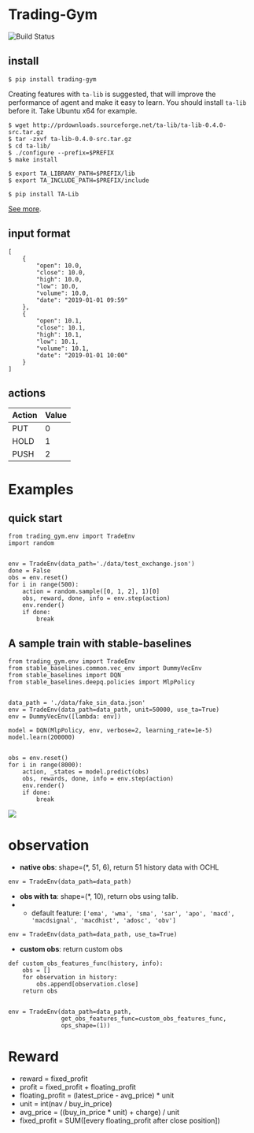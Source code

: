 # Trading-Gym


![Build Status](https://travis-ci.org/mymusise/Trading-Gym.svg?branch=master)


## install 

```
$ pip install trading-gym
```
Creating features with `ta-lib` is suggested, that will improve the performance of agent and make it easy to learn. You should install `ta-lib` before it. Take Ubuntu x64 for example.
```
$ wget http://prdownloads.sourceforge.net/ta-lib/ta-lib-0.4.0-src.tar.gz 
$ tar -zxvf ta-lib-0.4.0-src.tar.gz
$ cd ta-lib/
$ ./configure --prefix=$PREFIX
$ make install

$ export TA_LIBRARY_PATH=$PREFIX/lib
$ export TA_INCLUDE_PATH=$PREFIX/include

$ pip install TA-Lib
```
[See more](https://github.com/mrjbq7/ta-lib).


## input format

```
[
    {
        "open": 10.0,
        "close": 10.0,
        "high": 10.0,
        "low": 10.0,
        "volume": 10.0,
        "date": "2019-01-01 09:59"
    },
    {
        "open": 10.1,
        "close": 10.1,
        "high": 10.1,
        "low": 10.1,
        "volume": 10.1,
        "date": "2019-01-01 10:00"
    }
]
```


## actions

| Action | Value |
| ------ | ----- |
| PUT    | 0     |
| HOLD   | 1     |
| PUSH   | 2     |


# Examples



## quick start

```
from trading_gym.env import TradeEnv
import random


env = TradeEnv(data_path='./data/test_exchange.json')
done = False
obs = env.reset()
for i in range(500):
    action = random.sample([0, 1, 2], 1)[0]
    obs, reward, done, info = env.step(action)
    env.render()
    if done:
        break
```

## A sample train with stable-baselines

```
from trading_gym.env import TradeEnv
from stable_baselines.common.vec_env import DummyVecEnv
from stable_baselines import DQN
from stable_baselines.deepq.policies import MlpPolicy


data_path = './data/fake_sin_data.json'
env = TradeEnv(data_path=data_path, unit=50000, use_ta=True)
env = DummyVecEnv([lambda: env])

model = DQN(MlpPolicy, env, verbose=2, learning_rate=1e-5)
model.learn(200000)


obs = env.reset()
for i in range(8000):
    action, _states = model.predict(obs)
    obs, rewards, done, info = env.step(action)
    env.render()
    if done:
        break
```

![](https://media.giphy.com/media/4HmjUuzwQytXhDEXYX/giphy.gif)


# observation

- **native obs**: shape=(*, 51, 6), return 51 history data with OCHL
```
env = TradeEnv(data_path=data_path)
```

- **obs with ta**: shape=(*, 10), return obs using talib.
- - default feature: `['ema', 'wma', 'sma', 'sar', 'apo', 'macd', 'macdsignal', 'macdhist', 'adosc', 'obv']`
```
env = TradeEnv(data_path=data_path, use_ta=True)
```

- **custom obs**: return custom obs
```
def custom_obs_features_func(history, info):
    obs = []
    for observation in history:
        obs.append[observation.close]
    return obs


env = TradeEnv(data_path=data_path,
               get_obs_features_func=custom_obs_features_func,
               ops_shape=(1))
```


# Reward
- reward = fixed_profit
- profit = fixed_profit + floating_profit
- floating_profit = (latest_price - avg_price) * unit
- unit = int(nav / buy_in_price)
- avg_price = ((buy_in_price * unit) + charge) / unit
- fixed_profit = SUM([every floating_profit after close position])
